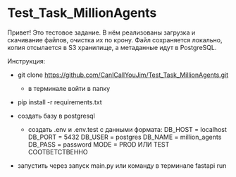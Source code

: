 # Test_Task_MillionAgents
Привет! Это тестовое задание. В нём реализованы загрузка и скачивание файлов, очистка их по крону. Файл сохраняется локально, копия отсылается в S3 хранилище, а метаданные идут в PostgreSQL.

Инструкция:
- git clone https://github.com/CanICallYouJim/Test_Task_MillionAgents.git
  - в терминале войти в папку
- pip install -r requirements.txt
- создать базу в postgresql
  - создать .env и .env.test с данными формата: DB_HOST = localhost
  DB_PORT = 5432
  DB_USER = postgres
  DB_NAME = million_agents
  DB_PASS = password
  MODE = PROD ИЛИ TEST СООТВЕТСТВЕННО
  
- запустить через запуск main.py или команду в терминале fastapi run

